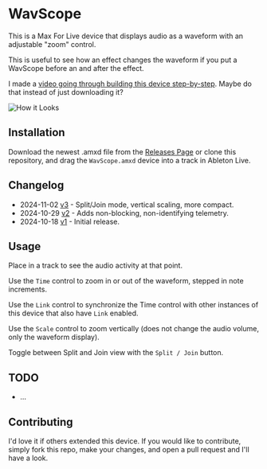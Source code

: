 # WavScope

This is a Max For Live device that displays audio as a waveform with an adjustable "zoom" control.

This is useful to see how an effect changes the waveform if you put a WavScope before an and after the effect.

I made a [video going through building this device step-by-step](https://www.youtube.com/watch?v=bW8M0wRehgE). Maybe do that instead of just downloading it?

![How it Looks](images/device.gif)

## Installation

Download the newest .amxd file from the [Releases Page](https://github.com/zsteinkamp/m4l-WavScope/releases) or clone this repository, and drag the `WavScope.amxd` device into a track in Ableton Live.

## Changelog

* 2024-11-02 [v3](https://github.com/zsteinkamp/m4l-WavScope/releases/download/v3/WavScope-v3.amxd) - Split/Join mode, vertical scaling, more compact.
* 2024-10-29 [v2](https://github.com/zsteinkamp/m4l-WavScope/releases/download/v2/WavScope-v2.amxd) - Adds non-blocking, non-identifying telemetry.
* 2024-10-18 [v1](https://github.com/zsteinkamp/m4l-WavScope/releases/download/v1/WavScope-v1.amxd) - Initial release.

## Usage

Place in a track to see the audio activity at that point.

Use the `Time` control to zoom in or out of the waveform, stepped in note increments.

Use the `Link` control to synchronize the Time control with other instances of this device that also have `Link` enabled.

Use the `Scale` control to zoom vertically (does not change the audio volume, only the waveform display).

Toggle between Split and Join view with the `Split / Join` button.

## TODO

* ...

## Contributing

I'd love it if others extended this device. If you would like to contribute, simply fork this repo, make your changes, and open a pull request and I'll have a look.
